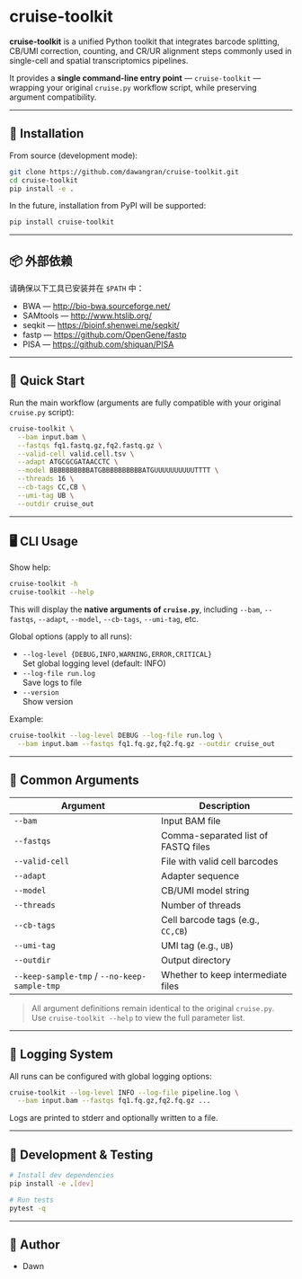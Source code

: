 
# cruise-toolkit

**cruise-toolkit** is a unified Python toolkit that integrates barcode splitting, CB/UMI correction, counting, and CR/UR alignment steps commonly used in single-cell and spatial transcriptomics pipelines.  

It provides a **single command-line entry point** — `cruise-toolkit` — wrapping your original `cruise.py` workflow script, while preserving argument compatibility.

---

## 🔧 Installation

From source (development mode):

```bash
git clone https://github.com/dawangran/cruise-toolkit.git
cd cruise-toolkit
pip install -e .
```

In the future, installation from PyPI will be supported:

```bash
pip install cruise-toolkit
```

---

## 📦 外部依赖

请确保以下工具已安装并在 `$PATH` 中：
- BWA — http://bio-bwa.sourceforge.net/
- SAMtools — http://www.htslib.org/
- seqkit — https://bioinf.shenwei.me/seqkit/
- fastp — https://github.com/OpenGene/fastp
- PISA — https://github.com/shiquan/PISA

---

## 🚀 Quick Start

Run the main workflow (arguments are fully compatible with your original `cruise.py` script):

```bash
cruise-toolkit \
  --bam input.bam \
  --fastqs fq1.fastq.gz,fq2.fastq.gz \
  --valid-cell valid.cell.tsv \
  --adapt ATGCGCGATAACCTC \
  --model BBBBBBBBBBATGBBBBBBBBBBATGUUUUUUUUUUTTTT \
  --threads 16 \
  --cb-tags CC,CB \
  --umi-tag UB \
  --outdir cruise_out
```

---

## 🖥️ CLI Usage

Show help:

```bash
cruise-toolkit -h
cruise-toolkit --help
```

This will display the **native arguments of `cruise.py`**, including `--bam`, `--fastqs`, `--adapt`, `--model`, `--cb-tags`, `--umi-tag`, etc.  

Global options (apply to all runs):  
- `--log-level {DEBUG,INFO,WARNING,ERROR,CRITICAL}`  
  Set global logging level (default: INFO)  
- `--log-file run.log`  
  Save logs to file  
- `--version`  
  Show version  

Example:

```bash
cruise-toolkit --log-level DEBUG --log-file run.log \
  --bam input.bam --fastqs fq1.fq.gz,fq2.fq.gz --outdir cruise_out
```

---

## 📜 Common Arguments

| Argument | Description |
|----------|-------------|
| `--bam` | Input BAM file |
| `--fastqs` | Comma-separated list of FASTQ files |
| `--valid-cell` | File with valid cell barcodes |
| `--adapt` | Adapter sequence |
| `--model` | CB/UMI model string |
| `--threads` | Number of threads |
| `--cb-tags` | Cell barcode tags (e.g., `CC,CB`) |
| `--umi-tag` | UMI tag (e.g., `UB`) |
| `--outdir` | Output directory |
| `--keep-sample-tmp` / `--no-keep-sample-tmp` | Whether to keep intermediate files |

> All argument definitions remain identical to the original `cruise.py`.  
> Use `cruise-toolkit --help` to view the full parameter list.

---

## 📝 Logging System

All runs can be configured with global logging options:

```bash
cruise-toolkit --log-level INFO --log-file pipeline.log \
  --bam input.bam --fastqs fq1.fq.gz,fq2.fq.gz ...
```

Logs are printed to stderr and optionally written to a file.

---

## 🧪 Development & Testing

```bash
# Install dev dependencies
pip install -e .[dev]

# Run tests
pytest -q
```

---

## 👤 Author

- Dawn 


